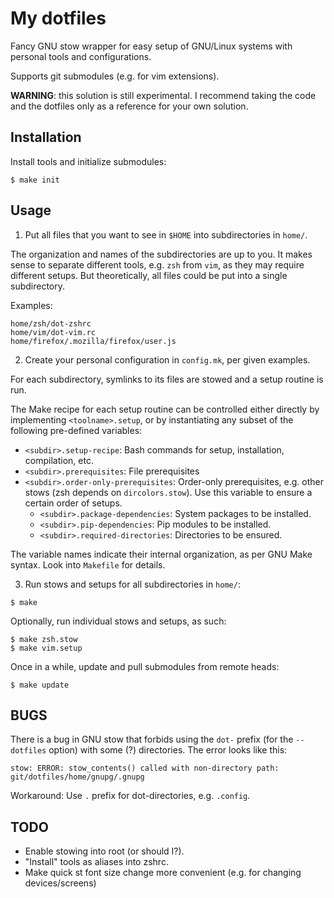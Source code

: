 # My dotfiles

Fancy GNU stow wrapper for easy setup of GNU/Linux systems with personal tools and configurations.

Supports git submodules (e.g. for vim extensions).

**WARNING**: this solution is still experimental. I recommend taking the code and the dotfiles only as a reference for your own solution.

## Installation

Install tools and initialize submodules:

```
$ make init
```

## Usage

1. Put all files that you want to see in `$HOME` into subdirectories in `home/`.

The organization and names of the subdirectories are up to you.
It makes sense to separate different tools, e.g. `zsh` from `vim`, as they may require different setups.
But theoretically, all files could be put into a single subdirectory.

Examples:

```
home/zsh/dot-zshrc
home/vim/dot-vim.rc
home/firefox/.mozilla/firefox/user.js
```

2. Create your personal configuration in `config.mk`, per given examples.

For each subdirectory, symlinks to its files are stowed and a setup routine is run.

The Make recipe for each setup routine can be controlled either directly by implementing `<toolname>.setup`, or by instantiating any subset of the following pre-defined variables:

- `<subdir>.setup-recipe`: Bash commands for setup, installation, compilation, etc.
- `<subdir>.prerequisites`: File prerequisites
- `<subdir>.order-only-prerequisites`: Order-only prerequisites, e.g. other stows (zsh depends on `dircolors.stow`). Use this variable to ensure a certain order of setups.
  - `<subdir>.package-dependencies`: System packages to be installed.
  - `<subdir>.pip-dependencies`: Pip modules to be installed.
  - `<subdir>.required-directories`: Directories to be ensured.

The variable names indicate their internal organization, as per GNU Make syntax.
Look into `Makefile` for details.

3. Run stows and setups for all subdirectories in `home/`:

```
$ make
```

Optionally, run individual stows and setups, as such:

```
$ make zsh.stow
$ make vim.setup
```

Once in a while, update and pull submodules from remote heads:

```
$ make update
```

## BUGS

There is a bug in GNU stow that forbids using the `dot-` prefix (for the `--dotfiles` option) with some (?) directories.
The error looks like this:

```
stow: ERROR: stow_contents() called with non-directory path: git/dotfiles/home/gnupg/.gnupg
```

Workaround: Use `.` prefix for dot-directories, e.g. `.config`.

## TODO

- Enable stowing into root (or should I?).
- "Install" tools as aliases into zshrc.
- Make quick st font size change more convenient (e.g. for changing devices/screens)
